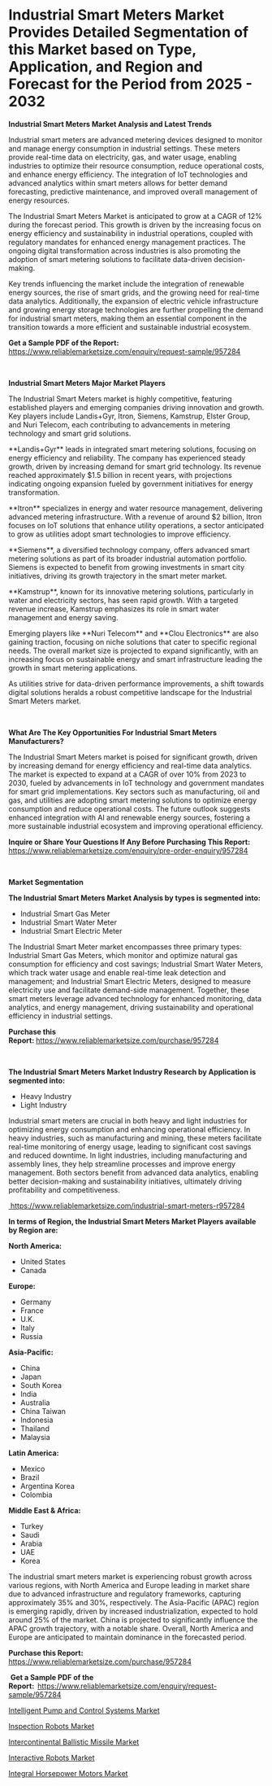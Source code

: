 <p><h1>Industrial Smart Meters Market Provides Detailed Segmentation of this Market based on Type, Application, and Region and Forecast for the Period from 2025 - 2032</h1></p><p><strong>Industrial Smart Meters Market Analysis and Latest Trends</strong></p>
<p><p>Industrial smart meters are advanced metering devices designed to monitor and manage energy consumption in industrial settings. These meters provide real-time data on electricity, gas, and water usage, enabling industries to optimize their resource consumption, reduce operational costs, and enhance energy efficiency. The integration of IoT technologies and advanced analytics within smart meters allows for better demand forecasting, predictive maintenance, and improved overall management of energy resources.</p><p>The Industrial Smart Meters Market is anticipated to grow at a CAGR of 12% during the forecast period. This growth is driven by the increasing focus on energy efficiency and sustainability in industrial operations, coupled with regulatory mandates for enhanced energy management practices. The ongoing digital transformation across industries is also promoting the adoption of smart metering solutions to facilitate data-driven decision-making.</p><p>Key trends influencing the market include the integration of renewable energy sources, the rise of smart grids, and the growing need for real-time data analytics. Additionally, the expansion of electric vehicle infrastructure and growing energy storage technologies are further propelling the demand for industrial smart meters, making them an essential component in the transition towards a more efficient and sustainable industrial ecosystem.</p></p>
<p><strong>Get a Sample PDF of the Report:&nbsp;</strong> <a href="https://www.reliablemarketsize.com/enquiry/request-sample/957284?utm_campaign=1991&utm_medium=2&utm_source=Github&utm_content=ia&utm_term=10042025&utm_id=industrial-smart-meters">https://www.reliablemarketsize.com/enquiry/request-sample/957284</a></p>
<p>&nbsp;</p>
<p><strong>Industrial Smart Meters Major Market Players</strong></p>
<p><p>The Industrial Smart Meters market is highly competitive, featuring established players and emerging companies driving innovation and growth. Key players include Landis+Gyr, Itron, Siemens, Kamstrup, Elster Group, and Nuri Telecom, each contributing to advancements in metering technology and smart grid solutions. </p><p>**Landis+Gyr** leads in integrated smart metering solutions, focusing on energy efficiency and reliability. The company has experienced steady growth, driven by increasing demand for smart grid technology. Its revenue reached approximately $1.5 billion in recent years, with projections indicating ongoing expansion fueled by government initiatives for energy transformation.</p><p>**Itron** specializes in energy and water resource management, delivering advanced metering infrastructure. With a revenue of around $2 billion, Itron focuses on IoT solutions that enhance utility operations, a sector anticipated to grow as utilities adopt smart technologies to improve efficiency.</p><p>**Siemens**, a diversified technology company, offers advanced smart metering solutions as part of its broader industrial automation portfolio. Siemens is expected to benefit from growing investments in smart city initiatives, driving its growth trajectory in the smart meter market.</p><p>**Kamstrup**, known for its innovative metering solutions, particularly in water and electricity sectors, has seen rapid growth. With a targeted revenue increase, Kamstrup emphasizes its role in smart water management and energy saving.</p><p>Emerging players like **Nuri Telecom** and **Clou Electronics** are also gaining traction, focusing on niche solutions that cater to specific regional needs. The overall market size is projected to expand significantly, with an increasing focus on sustainable energy and smart infrastructure leading the growth in smart metering applications. </p><p>As utilities strive for data-driven performance improvements, a shift towards digital solutions heralds a robust competitive landscape for the Industrial Smart Meters market.</p></p>
<p>&nbsp;</p>
<p><strong>What Are The Key Opportunities For Industrial Smart Meters Manufacturers?</strong></p>
<p><p>The Industrial Smart Meters market is poised for significant growth, driven by increasing demand for energy efficiency and real-time data analytics. The market is expected to expand at a CAGR of over 10% from 2023 to 2030, fueled by advancements in IoT technology and government mandates for smart grid implementations. Key sectors such as manufacturing, oil and gas, and utilities are adopting smart metering solutions to optimize energy consumption and reduce operational costs. The future outlook suggests enhanced integration with AI and renewable energy sources, fostering a more sustainable industrial ecosystem and improving operational efficiency.</p></p>
<p><strong>Inquire or Share Your Questions If Any Before Purchasing This Report:</strong> <a href="https://www.reliablemarketsize.com/enquiry/pre-order-enquiry/957284?utm_campaign=1991&utm_medium=2&utm_source=Github&utm_content=ia&utm_term=10042025&utm_id=industrial-smart-meters">https://www.reliablemarketsize.com/enquiry/pre-order-enquiry/957284</a></p>
<p>&nbsp;</p>
<p><strong>Market Segmentation</strong></p>
<p><strong>The Industrial Smart Meters Market Analysis by types is segmented into:</strong></p>
<p><ul><li>Industrial Smart Gas Meter</li><li>Industrial Smart Water Meter</li><li>Industrial Smart Electric Meter</li></ul></p>
<p><p>The Industrial Smart Meter market encompasses three primary types: Industrial Smart Gas Meters, which monitor and optimize natural gas consumption for efficiency and cost savings; Industrial Smart Water Meters, which track water usage and enable real-time leak detection and management; and Industrial Smart Electric Meters, designed to measure electricity use and facilitate demand-side management. Together, these smart meters leverage advanced technology for enhanced monitoring, data analytics, and energy management, driving sustainability and operational efficiency in industrial settings.</p></p>
<p><strong>Purchase this Report:&nbsp;</strong><a href="https://www.reliablemarketsize.com/purchase/957284?utm_campaign=1991&utm_medium=2&utm_source=Github&utm_content=ia&utm_term=10042025&utm_id=industrial-smart-meters">https://www.reliablemarketsize.com/purchase/957284</a></p>
<p>&nbsp;</p>
<p><strong>The Industrial Smart Meters Market Industry Research by Application is segmented into:</strong></p>
<p><ul><li>Heavy Industry</li><li>Light Industry</li></ul></p>
<p><p>Industrial smart meters are crucial in both heavy and light industries for optimizing energy consumption and enhancing operational efficiency. In heavy industries, such as manufacturing and mining, these meters facilitate real-time monitoring of energy usage, leading to significant cost savings and reduced downtime. In light industries, including manufacturing and assembly lines, they help streamline processes and improve energy management. Both sectors benefit from advanced data analytics, enabling better decision-making and sustainability initiatives, ultimately driving profitability and competitiveness.</p></p>
<p><a href="https://www.reliablemarketsize.com/industrial-smart-meters-r957284?utm_campaign=1991&utm_medium=2&utm_source=Github&utm_content=ia&utm_term=10042025&utm_id=industrial-smart-meters">&nbsp;https://www.reliablemarketsize.com/industrial-smart-meters-r957284</a></p>
<p><strong>In terms of Region, the Industrial Smart Meters Market Players available by Region are:</strong></p>
<p>
    <p> <strong> North America: </strong>
        <ul>
            <li>United States</li>
            <li>Canada</li>
        </ul>
        </p> 
    <p> <strong> Europe: </strong>
        <ul>
            <li>Germany</li>
            <li>France</li>
            <li>U.K.</li>
            <li>Italy</li>
            <li>Russia</li>
        </ul>
        </p> 
    <p> <strong> Asia-Pacific: </strong>
        <ul>
            <li>China</li>
            <li>Japan</li>
            <li>South Korea</li>
            <li>India</li>
            <li>Australia</li>
            <li>China Taiwan</li>
            <li>Indonesia</li>
            <li>Thailand</li>
            <li>Malaysia</li>
        </ul>
        </p> 
    <p> <strong> Latin America: </strong>
        <ul>
            <li>Mexico</li>
            <li>Brazil</li>
            <li>Argentina Korea</li>
            <li>Colombia</li>
        </ul>
        </p> 
    <p> <strong> Middle East & Africa: </strong>
        <ul>
            <li>Turkey</li>
            <li>Saudi</li>
            <li>Arabia</li>
            <li>UAE</li>
            <li>Korea</li>
        </ul>
    </p>
    </p>
<p><p>The industrial smart meters market is experiencing robust growth across various regions, with North America and Europe leading in market share due to advanced infrastructure and regulatory frameworks, capturing approximately 35% and 30%, respectively. The Asia-Pacific (APAC) region is emerging rapidly, driven by increased industrialization, expected to hold around 25% of the market. China is projected to significantly influence the APAC growth trajectory, with a notable share. Overall, North America and Europe are anticipated to maintain dominance in the forecasted period.</p></p>
<p><strong>Purchase this Report: </strong><a href="https://www.reliablemarketsize.com/purchase/957284?utm_campaign=1991&utm_medium=2&utm_source=Github&utm_content=ia&utm_term=10042025&utm_id=industrial-smart-meters">https://www.reliablemarketsize.com/purchase/957284</a></p>
<p>&nbsp;<strong>Get a Sample PDF of the Report:&nbsp;&nbsp;</strong><a href="https://www.reliablemarketsize.com/enquiry/request-sample/957284?utm_campaign=1991&utm_medium=2&utm_source=Github&utm_content=ia&utm_term=10042025&utm_id=industrial-smart-meters">https://www.reliablemarketsize.com/enquiry/request-sample/957284</a></p>
<p><strong></strong></p>
<p><p><a href="https://github.com/fraryatena85/Market-Research-Report-List-1/blob/main/intelligent-pump-and-control-systems-market.md?utm_campaign=1991&utm_medium=2&utm_source=Github&utm_content=ia&utm_term=10042025&utm_id=industrial-smart-meters">Intelligent Pump and Control Systems Market</a></p><p><a href="https://github.com/jolinolooman/Market-Research-Report-List-1/blob/main/inspection-robots-market.md?utm_campaign=1991&utm_medium=2&utm_source=Github&utm_content=ia&utm_term=10042025&utm_id=industrial-smart-meters">Inspection Robots Market</a></p><p><a href="https://github.com/bufkamaiahi7/Market-Research-Report-List-1/blob/main/intercontinental-ballistic-missile-market.md?utm_campaign=1991&utm_medium=2&utm_source=Github&utm_content=ia&utm_term=10042025&utm_id=industrial-smart-meters">Intercontinental Ballistic Missile Market</a></p><p><a href="https://github.com/wyettillesr4/Market-Research-Report-List-1/blob/main/interactive-robots-market.md?utm_campaign=1991&utm_medium=2&utm_source=Github&utm_content=ia&utm_term=10042025&utm_id=industrial-smart-meters">Interactive Robots Market</a></p><p><a href="https://github.com/alejnaouare/Market-Research-Report-List-1/blob/main/integral-horsepower-motors-market.md?utm_campaign=1991&utm_medium=2&utm_source=Github&utm_content=ia&utm_term=10042025&utm_id=industrial-smart-meters">Integral Horsepower Motors Market</a></p></p>